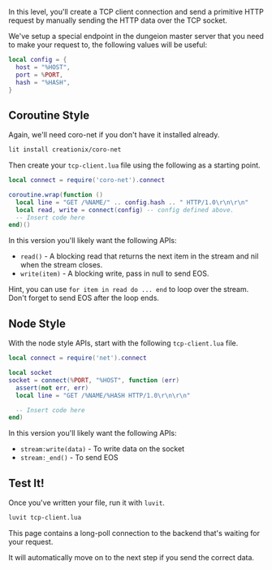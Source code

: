 In this level, you'll create a TCP client connection and send a primitive HTTP
request by manually sending the HTTP data over the TCP socket.

We've setup a special endpoint in the dungeion master server that you need to
make your request to, the following values will be useful:

```lua
local config = {
  host = "%HOST",
  port = %PORT,
  hash = "%HASH",
}
```

## Coroutine Style

Again, we'll need coro-net if you don't have it installed already.

```sh
lit install creationix/coro-net
```

Then create your `tcp-client.lua` file using the following as a starting point.

```lua
local connect = require('coro-net').connect

coroutine.wrap(function ()
  local line = "GET /%NAME/" .. config.hash .. " HTTP/1.0\r\n\r\n"
  local read, write = connect(config) -- config defined above.
  -- Insert code here
end)()
```

In this version you'll likely want the following APIs:

 - `read()` - A blocking read that returns the next item in the stream and nil
   when the stream closes.
 - `write(item)` - A blocking write, pass in null to send EOS.

Hint, you can use `for item in read do ... end` to loop over the stream.
Don't forget to send EOS after the loop ends.

## Node Style

With the node style APIs, start with the following `tcp-client.lua` file.

```lua
local connect = require('net').connect

local socket
socket = connect(%PORT, "%HOST", function (err)
  assert(not err, err)
  local line = "GET /%NAME/%HASH HTTP/1.0\r\n\r\n"

  -- Insert code here
end)
```

In this version you'll likely want the following APIs:

 - `stream:write(data)` - To write data on the socket
 - `stream:_end()` - To send EOS


## Test It!

Once you've written your file, run it with `luvit`.

```sh
luvit tcp-client.lua
```

This page contains a long-poll connection to the backend that's waiting for your request.

It will automatically move on to the next step if you send the correct data.
